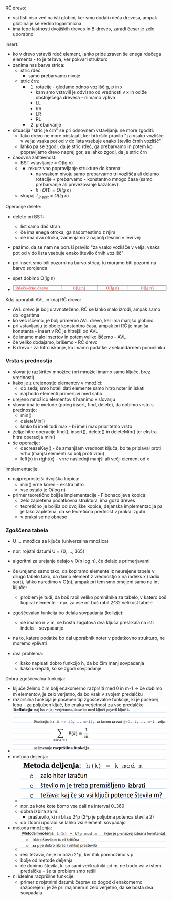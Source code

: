 RČ drevo:
- vsi listi niso več na isti globini, ker smo dodali rdeča drevesa, ampak globina je še vedno logaritmična
- ima lepe lastnosti dvojiških dreves in B-dreves, zaradi česar je zelo uporabno

insert:
- ko v drevo vstaviš rdeč element, lahko pride zraven še enega rdečega elementa - to je težava, ker pokvari strukturo
- zanima nas barva strica:
	- stric rdeč:
		- samo prebarvamo nivoje
	- stric črn:
		- 1. rotacije - gledamo odnos vozlišč g, p in x
			- kam smo vstavili je odvisno od vrednosti v x in od že obstoječega drevesa - nimamo vpliva
			- LL
			- RR
			- LR
			- RL
		- 2. prebarvanje
- situacija "stric je črn" se pri odnovnem vstavljanju ne more zgoditi:
	- tako drevo ne more obstajati, ker bi kršilo pravilo "za vsako vozlišče v velja: vsaka pot od v do lista vsebuje enako število črnih vozlišč"
	- lahko pa se zgodi, da je stric rdeč, ga prebarvamo in potem ko popravljamo drevo naprej gor, se lahko zgodi, da je stric črn
- časovna zahtevnost:
	- BST vstavljanje = O(lg n)
	- + rekurzivno popravljanje strukture do korena:
		- na vsakem nivoju samo prebarvamo tri vozlišča ali delamo rotacije + prebarvamo - konstantno mnogo časa (samo prebarvanje ali prevezovanje kazalcev)
		- $h \cdot O(1) = O(lg \; n)$
	- skupaj $T_{insert} = O(lg \; n)$

Operacije delete:
- delete pri BST:
	- list samo daš stran
	- če ima enega otroka, ga nadomestimo z njim
	- če ima dva otroka, zamenjamo z najbolj desnim v levi veji
- pazimo, da se nam ne poruši pravilo "za vsako vozlišče v velja: vsaka pot od v do lista vsebuje enako število črnih vozlišč"
- pri insert smo bili pozorni na barvo strica, tu moramo biti pozorni na barvo sorojenca
- spet dobimo O(lg n)

- ![500](../../Images3/Pasted%20image%2020250408092720.png)

Kdaj uporabiti AVL in kdaj RČ drevo:
- AVL drevo je bolj uravnoteženo, RČ se lahko malo izrodi, ampak samo do logaritma
- ko več iščemo, je bolj primerno AVL drevo, ker ima manjšo globino
- pri vstavljanju je oboje konstantno časa, ampak pri RČ je manjša konstanta - insert v RČ je hitrejši od AVL
- če imamo malo insertov in potem veliko iščemo - AVL
- če veliko dodajamo, brišemo - RČ drevo
- B drevo - za hitro iskanje, ko imamo podatke v sekundarnem pomnilniku

### Vrsta s prednostjo

- slovar je razširitev množice (pri množici imamo samo ključe, brez vrednosti)
- kako je z urejenostjo elementov v množici:
	- do sedaj smo hoteli dati elemente samo hitro noter in iskati
	- naj bodo elementi primerljivi med sabo
- urejeno množico elementov `S` hranimo v slovarju
- slovar ima te metode (poleg insert, find, delete), da dobimo vrsto s prednostjo:
	- min()
	- deleteMin()
	- lahko bi imeli tudi max - bi imeli max prioritetno vrsto
- želja: hitre operacije find(), insert(), delete() in deleteMin() ter ekstra-hitra operacija min()
- še operacije:
	- decreaseKey() - če zmanjšam vrednost ključa, bo te priplaval proti vrhu (manjši elementi so bolj proti vrhu)
	- left(x) in right(x) - vrne naslednji manjši ali večji element od x

Implementacije:
- najpreprostejši dvojiška kopica:
	- min() vrne koren - ekstra hitro
	- vse ostalo je O(log n)
- primer teoretično boljše implementacije - Fibonaccijeva kopica:
	- zelo zapletena podatkovna struktura, ima gozd dreves
	- teoretično je boljša od dvojiške kopice, dejanska implementacija pa je tako zapletena, da se teoretična prednost v praksi izgubi
	- v praksi se ne obnese

### Zgoščena tabela

- U ... množica za ključe (univerzalna množica)
- npr. rojstni datumi U = {0, ..., 365}

- algoritmi za urejanje delajo v O(n log n), če delajo s primerjavami
- če urejamo samo tako, da kopiramo elemente iz neurejene tabele v drugo tabelo tako, da damo element z vrednostjo x na indeks x (radix sort), lahko naredimo v O(n), ampak pri tem smo omejeni samo na int ključe:
	- problem je tudi, da boš rabil veliko pomnilnika za tabelo, v katero boš kopiral elemente - npr. za vse int boš rabil 2^32 velikost tabele

- zgoščevalan funkcija bo delala sovpadanja (kolizije):
	- če imamo n > m, se bosta zagotova dva ključa preslikala na isti indeks - sovpadanje

- na to, katere podatke bo dal uporabnik noter v podatkovno strukturo, ne moremo vplivati
- dva problema:
	- kako napisati dobro funkcijo h, da bo čim manj sovpadanja
	- kako ukrepati, ko se zgodi sovpadanje

Dobra zgoščevalna funkcija:
- ključe želimo čim bolj enakomerno razpršiti med 0 in m-1 => če dobimo m elementov, je zelo verjetno, da bo vsak v svojem predalčku
- razpršilna funkcija je poseben tip zgoščevalne funkcije, ki je posebej lepa - za poljuben ključ, bo enaka verjetnost za vse predalčke
- ![500](../../Images3/Pasted%20image%2020250408103807.png)
- metoda deljenja:
	- ![300](../../Images3/Pasted%20image%2020250408104325.png)
	- npr. za kote kote bomo vse dali na interval 0..360
	- dobra izbira za m:
		- praštevilo, ki ni blizu 2^p (2^p je poljubna potenca števila 2)
	- ob zlobni uporabi se lahko vsi elementi sovpadajo
- metoda množenja:
	- ![500](../../Images3/Pasted%20image%2020250408105118.png)
	- reši težavo, če je m blizu 2^p, ker itak pomnožimo s p
	- bolje od metode deljenja
	- če dobimo števila, ki so sami večkratniki od m, ne bodo vsi v istem predalčku - še ta problem smo rešili
- ni idealne razpršilne funkcije:
	- primer z rojstnimi datumi: čeprav so dogodki enakomerno razporejeni, je že pri majhnem n zelo verjetno, da se bosta dva sovpadala